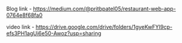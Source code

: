 Blog link - https://medium.com/@pritbpatel05/restaurant-web-app-0764e8f68fa0

video link - https://drive.google.com/drive/folders/1gyeKwFYI9cp-efs3PH1agUi6e50-Awoz?usp=sharing
